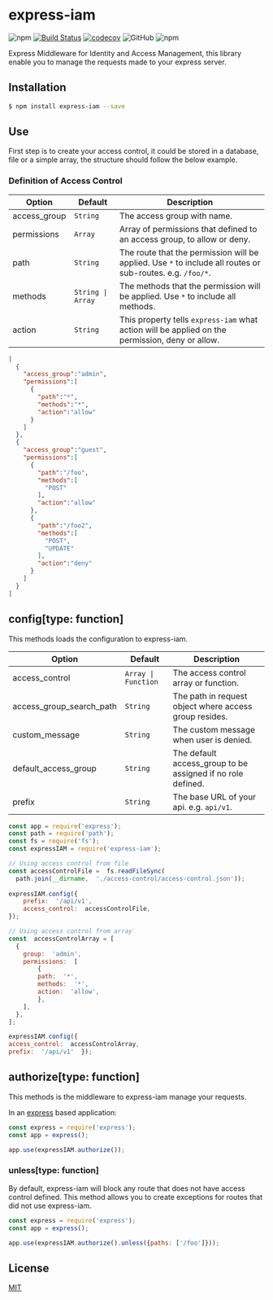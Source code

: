 #  express-iam

  
![npm](https://img.shields.io/npm/v/express-iam)
[![Build Status](https://travis-ci.org/leonardofurnielis/express-iam.svg?branch=master)](https://travis-ci.org/leonardofurnielis/express-iam)
[![codecov](https://codecov.io/gh/leonardofurnielis/express-iam/branch/master/graph/badge.svg?token=MKNBSDCL7N)](https://codecov.io/gh/leonardofurnielis/express-iam)
![GitHub](https://img.shields.io/github/license/leonardofurnielis/express-iam)
![npm](https://img.shields.io/npm/dm/express-iam)

  

Express Middleware for Identity and Access Management, this library enable you to manage the requests made to your express server.

  

##  Installation

  
  ```bash
$ npm install express-iam --save

```
  

##  Use

  

First step is to create your access control, it could be stored in a database, file or a simple array, the structure should follow the below example.

  

### Definition of Access Control

| Option | Default | Description |
| ------ |---------| ------------ |
| access_group | `String` | The access group with name. |
| permissions | `Array` | Array of permissions that defined to an access group, to allow or deny. |
| path | `String` | The route that the permission will be applied. Use `*` to include all routes or sub-routes. e.g. `/foo/*`. |
| methods | `String \| Array` | The methods that the permission will be applied. Use `*` to include all methods. |
| action | `String` | This property tells `express-iam` what action will be applied on the permission, deny or allow. |


```json
[
  {
    "access_group":"admin",
    "permissions":[
      {
        "path":"*",
        "methods":"*",
        "action":"allow"
      }
    ]
  },
  {
    "access_group":"guest",
    "permissions":[
      {
        "path":"/foo",
        "methods":[
          "POST"
        ],
        "action":"allow"
      },
      {
        "path":"/foo2",
        "methods":[
          "POST",
          "UPDATE"
        ],
        "action":"deny"
      }
    ]
  }
]

```


## config\[type: function]
This methods loads the configuration to express-iam.

| Option | Default | Description |
| ------ |---------| ------------ |
| access_control | `Array \| Function` | The access control array or function. |
| access_group_search_path | `String` | The path in request object where access group resides. |
| custom_message | `String` | The custom message when user is denied. |
| default_access_group | `String` | The default access_group to be assigned if no role defined. |
| prefix | `String` | The base URL of your api. e.g. `api/v1`. |
  


```js
const app = require('express');
const path = require('path');
const fs = require('fs');
const expressIAM = require('express-iam');

// Using access control from file
const accessControlFile =  fs.readFileSync(
  path.join(__dirname,  './access-control/access-control.json'));
  
expressIAM.config({
	prefix:  '/api/v1',
	access_control:  accessControlFile,
});

// Using access control from array
const  accessControlArray = [
  {
	group:  'admin',
	permissions:  [
		{
		path:  '*',
		methods:  '*',
		action:  'allow',
		},
    ],
  },
];

expressIAM.config({  
access_control:  accessControlArray,  
prefix:  '/api/v1'  });
```

## authorize\[type: function]
This methods is the middleware to express-iam manage your requests.

In an [express](https://www.npmjs.com/package/express) based application:

```js
const express = require('express');
const app = express();

app.use(expressIAM.authorize());

```

### unless\[type: function]

By default, express-iam will block any route that does not have access control defined. This method allows you to create exceptions for routes that did not use express-iam.

```js
const express = require('express');
const app = express();

app.use(expressIAM.authorize().unless({paths: ['/foo']}));

```

##  License

  
[MIT](LICENSE)

